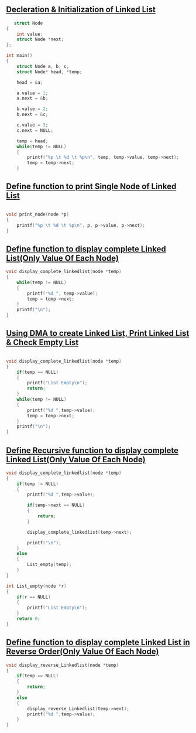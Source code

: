 

## [Decleration & Initialization of Linked List](../lab6/1.c)
```c
   struct Node
{
    int value;
    struct Node *next;
};

int main()
{
    struct Node a, b, c;
    struct Node* head, *temp;

    head = &a;

    a.value = 1;
    a.next = &b;

    b.value = 2;
    b.next = &c;

    c.value = 3;
    c.next = NULL;

    temp = head;
    while(temp != NULL)
    {
        printf("%p \t %d \t %p\n", temp, temp->value, temp->next);
        temp = temp->next;
    }

```
## [Define function to print Single Node of Linked List](../lab6/2.c)
```c

void print_node(node *p)
{
    printf("%p \t %d \t %p\n", p, p->value, p->next);
}
```

## [Define function to display complete Linked List(Only Value Of Each Node)](../lab6/3.c)
```c
void display_complete_linkedlist(node *temp)
{
    while(temp != NULL)
    {
        printf("%d ", temp->value);
        temp = temp->next;
    }
    printf("\n");
}
```
## [Using DMA to create Linked List, Print Linked List & Check Empty List](../lab6/4.c)
```c

void display_complete_linkedlist(node *temp)
{
    if(temp == NULL)
    {
        printf("List Empty\n");
        return;
    }
    while(temp != NULL)
    {
        printf("%d ",temp->value);
        temp = temp->next;
    }
    printf("\n");
}

```
## [Define Recursive function to display complete Linked List(Only Value Of Each Node)](../lab6/5.c)
```c
void display_complete_linkedlist(node *temp)
{
    if(temp != NULL)
    {
        printf("%d ",temp->value);

        if(temp->next == NULL)
        {
            return;
        }

        display_complete_linkedlist(temp->next);

        printf("\n");
    }
    else
    {
        List_empty(temp);
    }
}

int List_empty(node *r)
{
    if(r == NULL)
    {
        printf("List Empty\n");
    }
    return 0;
}


```
## [Define function to display complete Linked List in Reverse Order(Only Value Of Each Node)](../lab6/6.c)
```c
void display_reverse_Linkedlist(node *temp)
{
    if(temp == NULL)
    {
        return;
    }
    else
    {
        display_reverse_Linkedlist(temp->next);
        printf("%d ",temp->value);
    }
}
```
